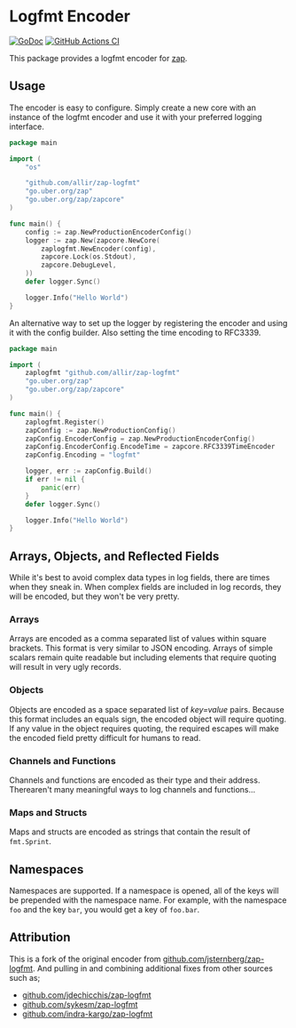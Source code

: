 # Logfmt Encoder

[![GoDoc](https://godoc.org/github.com/allir/zap-logfmt?status.svg)](https://godoc.org/github.com/allir/zap-logfmt)
[![GitHub Actions CI](https://github.com/allir/zap-logfmt/actions/workflows/ci.yaml/badge.svg)](https://github.com/allir/zap-logfmt/actions/workflows/ci.yaml)

This package provides a logfmt encoder for [zap][zap].

## Usage

The encoder is easy to configure. Simply create a new core with an instance of the logfmt encoder and use it with your preferred logging interface.

```go
package main

import (
    "os"

    "github.com/allir/zap-logfmt"
    "go.uber.org/zap"
    "go.uber.org/zap/zapcore"
)

func main() {
    config := zap.NewProductionEncoderConfig()
    logger := zap.New(zapcore.NewCore(
        zaplogfmt.NewEncoder(config),
        zapcore.Lock(os.Stdout),
        zapcore.DebugLevel,
    ))
    defer logger.Sync()

    logger.Info("Hello World")
}
```

An alternative way to set up the logger by registering the encoder and using it with the config builder. Also setting the time encoding to RFC3339.

```go
package main

import (
    zaplogfmt "github.com/allir/zap-logfmt"
    "go.uber.org/zap"
    "go.uber.org/zap/zapcore"
)

func main() {
    zaplogfmt.Register()
    zapConfig := zap.NewProductionConfig()
    zapConfig.EncoderConfig = zap.NewProductionEncoderConfig()
    zapConfig.EncoderConfig.EncodeTime = zapcore.RFC3339TimeEncoder
    zapConfig.Encoding = "logfmt"

    logger, err := zapConfig.Build()
    if err != nil {
        panic(err)
    }
    defer logger.Sync()

    logger.Info("Hello World")
}
```

## Arrays, Objects, and Reflected Fields

While it's best to avoid complex data types in log fields, there are times when they sneak in. When complex fields are included in log records, they will be encoded, but they won't be very pretty.

### Arrays

Arrays are encoded as a comma separated list of values within square brackets. This format is very similar to JSON encoding. Arrays of simple scalars remain quite readable but including elements that require quoting will result in very ugly records.

### Objects

Objects are encoded as a space separated list of _key=value_ pairs. Because this format includes an equals sign, the encoded object will require quoting. If any value in the object requires quoting, the required escapes will make the encoded field pretty difficult for humans to read.

### Channels and Functions

Channels and functions are encoded as their type and their address. Therearen't many meaningful ways to log channels and functions...

### Maps and Structs

Maps and structs are encoded as strings that contain the result of `fmt.Sprint`.

## Namespaces

Namespaces are supported. If a namespace is opened, all of the keys will
be prepended with the namespace name. For example, with the namespace
`foo` and the key `bar`, you would get a key of `foo.bar`.

## Attribution

This is a fork of the original encoder from [github.com/jsternberg/zap-logfmt][jsternberg]. And pulling in and combining additional fixes from other sources such as;

* [github.com/jdechicchis/zap-logfmt][jdechicchis]
* [github.com/sykesm/zap-logfmt][sykesm]
* [github.com/indra-kargo/zap-logfmt][indra-kargo]

[zap]: https://github.com/uber-go/zap
[jsternberg]: https://github.com/jsternberg/zap-logfmt
[jdechicchis]: https://github.com/jdechicchis/zap-logfmt
[sykesm]: https://github.com/sykesm/zap-logfmt
[indra-kargo]: https://github.com/indra-kargo/zap-logfmt
